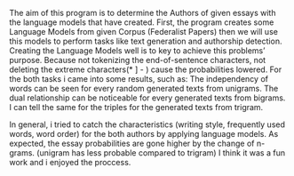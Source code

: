   The aim of this program is to determine the Authors of given essays with the language models that have created.
First, the program creates some Language Models from given Corpus (Federalist Papers) then we will use this models to perform tasks like 
text generation and authorship detection. Creating the Language Models well is to key to achieve this problems’ purpose. 
Because not tokenizing the end-of-sentence characters, not deleting the extreme characters(* ] - ) cause the probabilities lowered.
For the both tasks i came into some results, such as:
  The independency of words can be seen for every random generated texts from unigrams. The dual relationship can be noticeable for 
every generated texts from bigrams. I can tell the same for the triples for the generated texts from trigram.

  In general, i tried to catch the characteristics (writing style, frequently used words, word order) 
for the both authors by applying language models. As expected, the essay probabilities are gone higher by the change of n-grams. 
(unigram has less probable compared to trigram)
I think it was a fun work and i enjoyed the proccess.
